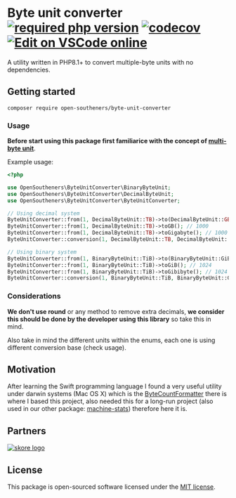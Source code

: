 Byte unit converter [![required php version](https://img.shields.io/packagist/php-v/open-southeners/byte-unit-converter)](https://www.php.net/supported-versions.php) [![codecov](https://codecov.io/gh/open-southeners/byte-unit-converter/branch/main/graph/badge.svg?token=qcEglkQDg4)](https://codecov.io/gh/open-southeners/byte-unit-converter) [![Edit on VSCode online](https://img.shields.io/badge/vscode-edit%20online-blue?logo=visualstudiocode)](https://vscode.dev/github/open-southeners/byte-unit-converter)
===

A utility written in PHP8.1+ to convert multiple-byte units with no dependencies.

## Getting started

```
composer require open-southeners/byte-unit-converter
```

### Usage

**Before start using this package first familiarice with the concept of [multi-byte unit](https://en.wikipedia.org/wiki/Byte#Multiple-byte_units)**.

Example usage:

```php
<?php

use OpenSoutheners\ByteUnitConverter\BinaryByteUnit;
use OpenSoutheners\ByteUnitConverter\DecimalByteUnit;
use OpenSoutheners\ByteUnitConverter\ByteUnitConverter;

// Using decimal system
ByteUnitConverter::from(1, DecimalByteUnit::TB)->to(DecimalByteUnit::GB); // 1000
ByteUnitConverter::from(1, DecimalByteUnit::TB)->toGB(); // 1000
ByteUnitConverter::from(1, DecimalByteUnit::TB)->toGigabyte(); // 1000
ByteUnitConverter::conversion(1, DecimalByteUnit::TB, DecimalByteUnit::GB); // 1000

// Using binary system
ByteUnitConverter::from(1, BinaryByteUnit::TiB)->to(BinaryByteUnit::GiB); // 1024
ByteUnitConverter::from(1, BinaryByteUnit::TiB)->toGiB(); // 1024
ByteUnitConverter::from(1, BinaryByteUnit::TiB)->toGibibyte(); // 1024
ByteUnitConverter::conversion(1, BinaryByteUnit::TiB, BinaryByteUnit::GiB); // 1024
```

### Considerations

**We don't use round** or any method to remove extra decimals, **we consider this should be done by the developer using this library** so take this in mind.

Also take in mind the different units within the enums, each one is using different conversion base (check usage).

## Motivation

After learning the Swift programming language I found a very useful utility under darwin systems (Mac OS X) which is the [ByteCountFormatter](https://developer.apple.com/documentation/foundation/bytecountformatter) there is where I based this project, also needed this for a long-run project (also used in our other package: [machine-stats](https://github.com/open-southeners/machine-stats)) therefore here it is.

## Partners

[![skore logo](https://github.com/open-southeners/partners/raw/main/logos/skore_logo.png)](https://getskore.com)

## License

This package is open-sourced software licensed under the [MIT license](https://opensource.org/licenses/MIT).
